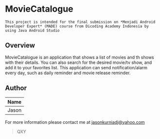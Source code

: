 # MovieCatalogue
` This project is intended for the final submission on *Menjadi Android Developer Expert* (MADE) course from Dicoding Academy Indonesia by using Java Android Studio `

## Overview
MovieCatalogue is an application that shows a list of movies and th shows with their details. You can also search for the desired movie/tv show, and add it to your favorites list. This application can send notification/alarm every day, such as daily reminder and movie release reminder.

## Author
| Name |
| --- |
| Jason |

For more information please contact me at [jasonkurniadj@yahoo.com](mailto:jasonkurniadj@yahoo.com?cc=jasonkurniadj@gmail.com&subject=[GitHub]%20Android-MovieCatalogue)

> QXY
